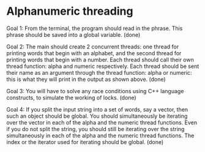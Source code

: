 # Alphanumeric threading

Goal 1: From the terminal, the program should read in the phrase. This phrase should be saved into a global variable. (done)

Goal 2: The main should create 2 concurrent threads: one thread for printing words that begin with an alphabet, and the second thread for printing words that begin with a number. Each thread should call their own thread function: alpha and numeric respectively. Each thread should be sent their name as an argument through the thread function: alpha or numeric: this is what they will print in the output as shown above. (done)

Goal 3: You will have to solve any race conditions using C++ language constructs, to simulate the working of locks. (done)

Goal 4: If you split the input string into a set of words, say a vector, then such an object should be global. You should simultaneously be iterating over the vector in each of the alpha and the numeric thread functions. Even if you do not split the string, you should still be iterating over the string simultaneously in each of the alpha and the numeric thread functions. The index or the iterator used for iterating should be global. (done)
